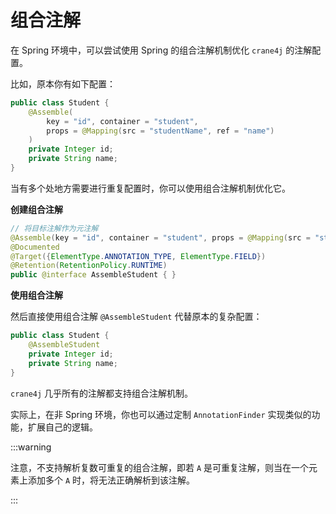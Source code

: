 # 组合注解

在 Spring 环境中，可以尝试使用 Spring 的组合注解机制优化 `crane4j` 的注解配置。

比如，原本你有如下配置：

~~~java
public class Student {
    @Assemble(
        key = "id", container = "student", 
        props = @Mapping(src = "studentName", ref = "name")
    )
    private Integer id;
    private String name;
}
~~~

当有多个处地方需要进行重复配置时，你可以使用组合注解机制优化它。

**创建组合注解**

~~~java
// 将目标注解作为元注解
@Assemble(key = "id", container = "student", props = @Mapping(src = "studentName", ref = "name"))
@Documented
@Target({ElementType.ANNOTATION_TYPE, ElementType.FIELD})
@Retention(RetentionPolicy.RUNTIME)
public @interface AssembleStudent { }
~~~

**使用组合注解**

然后直接使用组合注解 `@AssembleStudent` 代替原本的复杂配置：

~~~java
public class Student {
    @AssembleStudent
    private Integer id;
    private String name;
}
~~~

`crane4j` 几乎所有的注解都支持组合注解机制。

实际上，在非 Spring 环境，你也可以通过定制 `AnnotationFinder` 实现类似的功能，扩展自己的逻辑。

:::warning

注意，不支持解析复数可重复的组合注解，即若 `A` 是可重复注解，则当在一个元素上添加多个 `A` 时，将无法正确解析到该注解。

:::